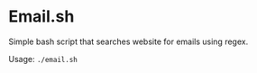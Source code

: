 # Email.sh
Simple bash script that searches website for emails using regex.

Usage:
<code>./email.sh</code>
